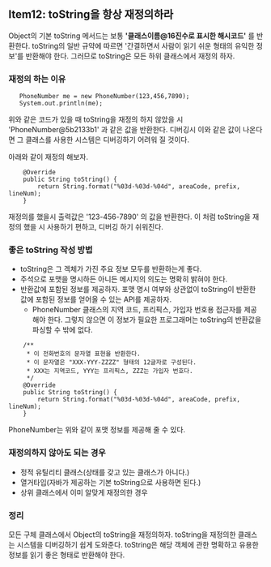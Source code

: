 ## Item12: toString을 항상 재정의하라 

Object의 기본 toString 메서드는 보통 **'클래스이름@16진수로 표시한 해시코드'** 를 반환한다.
toString의 일반 규약에 따르면 '간결하면서 사람이 읽기 쉬운 형태의 유익한 정보'를 반환해야 한다.
그러므로 toString은 모든 하위 클래스에서 재정의 하자.



### 재정의 하는 이유

~~~
   PhoneNumber me = new PhoneNumber(123,456,7890);
   System.out.println(me);
~~~

위와 같은 코드가 있을 때 toString을 재정의 하지 않았을 시 'PhoneNumber@5b2133b1' 과 같은 값을 반환한다.
디버깅시 이와 같은 값이 나온다면 그 클래스를 사용한 시스템은 디버깅하기 어려워 질 것이다.

아래와 같이 재정의 해보자.

~~~
    @Override
    public String toString() {
        return String.format("%03d-%03d-%04d", areaCode, prefix, lineNum);
    }
~~~

재정의를 했을시 출력값은 '123-456-7890' 의 값을 반환한다.
이 처럼 toString을 재정의 했을 시 사용하기 편하고, 디버깅 하기 쉬워진다.



### 좋은 toString 작성 방법

- toString은 그 겍체가 가진 주요 정보 모두를 반환하는게 좋다.
- 주석으로 포맷을 명시하든 아니든 메시지의 의도는 명확히 밝혀야 한다.
- 반환값에 포함된 정보를 제공하자.
  포맷 명시 여부와 상관없이 toString이 반환한 값에 포함된 정보를 얻어올 수 있는 API를 제공하자.
  - PhoneNumber 클래스의 지역 코드, 프리픽스, 가입자 번호용 접근자를 제공해야 한다.
    그렇지 않으면 이 정보가 필요한 프로그래머는 toString의 반환값을 파싱할 수 밖에 없다.

~~~
    /**
     * 이 전화번호의 문자열 표현을 반환한다.
     * 이 문자열은 "XXX-YYY-ZZZZ" 형태의 12글자로 구성된다.
     * XXX는 지역코드, YYY는 프리픽스, ZZZ는 가입자 번호다.
     */
    @Override
    public String toString() {
        return String.format("%03d-%03d-%04d", areaCode, prefix, lineNum);
    }
~~~

PhoneNumber는 위와 같이 포맷 정보를 제공해 줄 수 있다.



### 재정의하지 않아도 되는 경우

- 정적 유틸리티 클래스(상태를 갖고 있는 클래스가 아니다.)
- 열거타입(자바가 제공하는 기본 toString으로 사용하면 된다.)
- 상위 클래스에서 이미 알맞게 재정의한 경우



### 정리

모든 구체 클래스에서 Object의 toString을 재정의하자.
toString을 재정의한 클래스는 시스템을 디버깅하기 쉽게 도와준다.
toString은 해당 객체에 관한 명확하고 유용한 정보를 읽기 좋은 형태로 반환해야 한다.

